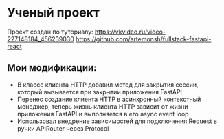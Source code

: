 # Ученый проект
Проект создан по туториалу:
https://vkvideo.ru/video-227148184_456239030
https://github.com/artemonsh/fullstack-fastapi-react

## Мои модификации:
* В классе клиента HTTP добавил метод для закрытия сессии, который вызывается при закрытии приложения FastAPI
* Перенес создание клиента HTTP в асинхронный контекстный менеджер, теперь жизнь клиента HTTP зависит от жизни приложения FastAPI и выполняется в его async event loop
* Использовал внедрение зависимостей для подключения Request в ручки APIRouter через Protocol
